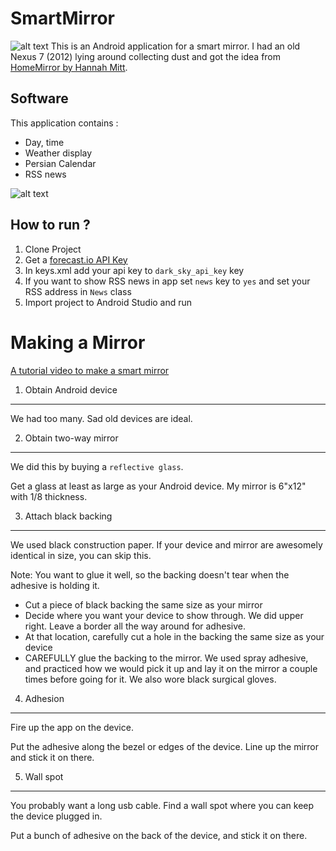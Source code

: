 # SmartMirror
![alt text](https://github.com/gsoosk/SmartMirror/blob/master/pic2.jpg)
This is an Android application for a smart mirror. I had an old Nexus 7 (2012) lying around collecting dust and got the idea from [HomeMirror by Hannah Mitt](https://github.com/HannahMitt/HomeMirror).

## Software 
This application contains : 
* Day, time
* Weather display
* Persian Calendar 
* RSS news 

![alt text](https://github.com/gsoosk/SmartMirror/blob/master/pic1.jpg)

## How to run ?
1. Clone Project
2. Get a [forecast.io API Key](https://developer.forecast.io/)
3. In keys.xml add your api key to `dark_sky_api_key` key
4. If you want to show RSS news in app set `news` key to `yes` and set your RSS address in `News` class
5. Import project to Android Studio and run


Making a Mirror
====

[A tutorial video to make a smart mirror](https://learn.adafruit.com/android-smart-home-mirror)

1. Obtain Android device
----
We had too many. Sad old devices are ideal.

2. Obtain two-way mirror
---
We did this by buying a `reflective glass`.

Get a glass at least as large as your Android device. My mirror is 6"x12" with 1/8 thickness. 

3. Attach black backing
---
We used black construction paper. If your device and mirror are awesomely identical in size, you can skip this.

Note: You want to glue it well, so the backing doesn't tear when the adhesive is holding it.

* Cut a piece of black backing the same size as your mirror
* Decide where you want your device to show through. We did upper right. Leave a border all the way around for adhesive.
* At that location, carefully cut a hole in the backing the same size as your device
* CAREFULLY glue the backing to the mirror. We used spray adhesive, and practiced how we would pick it up and lay it on the mirror a couple times before going for it. We also wore black surgical gloves.
 

4. Adhesion
---
Fire up the app on the device.

Put the adhesive along the bezel or edges of the device. Line up the mirror and stick it on there.

5. Wall spot
---
You probably want a long usb cable. Find a wall spot where you can keep the device plugged in.

Put a bunch of adhesive on the back of the device, and stick it on there.


